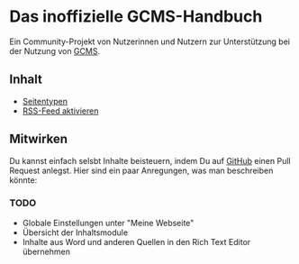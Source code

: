# Das inoffizielle GCMS-Handbuch

Ein Community-Projekt von Nutzerinnen und Nutzern zur Unterstützung bei der
Nutzung von [GCMS](https://gruenes-cms.de/).

## Inhalt

- [Seitentypen](templates.md)
- [RSS-Feed aktivieren](rss-feeds.md)

## Mitwirken

Du kannst einfach selsbt Inhalte beisteuern, indem Du auf
[GitHub](https://github.com/netzbegruenung/unofficial-gcms-docs) einen Pull
Request anlegst. Hier sind ein paar Anregungen, was man beschreiben könnte:

### TODO

- Globale Einstellungen unter "Meine Webseite"
- Übersicht der Inhaltsmodule
- Inhalte aus Word und anderen Quellen in den Rich Text Editor übernehmen
